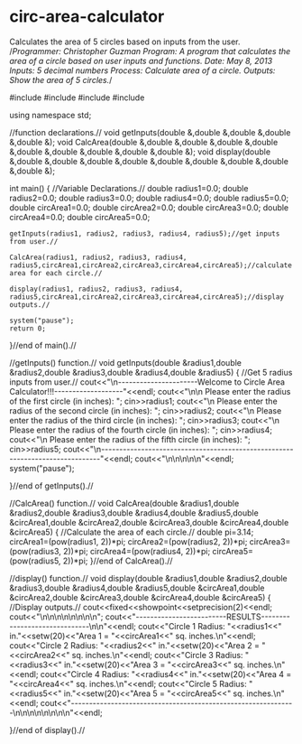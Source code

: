 # circ-area-calculator
Calculates the area of 5 circles based on inputs from the user.
/*Programmer: Christopher Guzman
  Program: A program that calculates the area of a 
  circle based on user inputs and functions.
  Date: May 8, 2013
  Inputs: 5 decimal numbers
  Process: Calculate area of a circle.
  Outputs: Show the area of 5 circles.*/

#include <iostream>
#include <iomanip>
#include <string>
#include <cmath>

using namespace std;

//function declarations.//
void getInputs(double &,double &,double &,double &,double &);
void CalcArea(double &,double &,double &,double &,double &,double &,double &,double &,double &,double &);
void display(double &,double &,double &,double &,double &,double &,double &,double &,double &,double &);



int main()
{
	//Variable Declarations.//
	double radius1=0.0;
	double radius2=0.0;
	double radius3=0.0;
	double radius4=0.0;
	double radius5=0.0;
	double circArea1=0.0;
	double circArea2=0.0;
	double circArea3=0.0;
	double circArea4=0.0;
	double circArea5=0.0;
	

	getInputs(radius1, radius2, radius3, radius4, radius5);//get inputs from user.//
	
	CalcArea(radius1, radius2, radius3, radius4, radius5,circArea1,circArea2,circArea3,circArea4,circArea5);//calculate area for each circle.//

	display(radius1, radius2, radius3, radius4, radius5,circArea1,circArea2,circArea3,circArea4,circArea5);//display outputs.//
	
	system("pause");
	return 0;
}//end of main().//

//getInputs() function.//
void getInputs(double &radius1,double &radius2,double &radius3,double &radius4,double &radius5)
{
  //Get 5 radius inputs from user.//
	cout<<"\n----------------------Welcome to Circle Area Calculator!!!-------------------"<<endl;
	cout<<"\n\n Please enter the radius of the first circle (in inches):  ";
	cin>>radius1;
	cout<<"\n Please enter the radius of the second circle (in inches): ";
	cin>>radius2;
	cout<<"\n Please enter the radius of the third circle (in inches):  ";
	cin>>radius3;
	cout<<"\n Please enter the radius of the fourth circle (in inches): ";
	cin>>radius4;
	cout<<"\n Please enter the radius of the fifth circle (in inches):  ";
	cin>>radius5;
	cout<<"\n------------------------------------------------------------------------------"<<endl;
	cout<<"\n\n\n\n\n"<<endl;
	system("pause");

}//end of getInputs().//


//CalcArea() function.//
void CalcArea(double &radius1,double &radius2,double &radius3,double &radius4,double &radius5,double &circArea1,double &circArea2,double &circArea3,double &circArea4,double &circArea5)
{
  //Calculate the area of each circle.//
	double pi=3.14;
	circArea1=(pow(radius1, 2))*pi;
	circArea2=(pow(radius2, 2))*pi;
	circArea3=(pow(radius3, 2))*pi;
	circArea4=(pow(radius4, 2))*pi;
	circArea5=(pow(radius5, 2))*pi;
}//end of CalcArea().//


//display() function.//
void display(double &radius1,double &radius2,double &radius3,double &radius4,double &radius5,double &circArea1,double &circArea2,double &circArea3,double &circArea4,double &circArea5)
{
  //Display outputs.//
	cout<<fixed<<showpoint<<setprecision(2)<<endl;
	cout<<"\n\n\n\n\n\n\n\n";
	cout<<"-------------------------RESULTS------------------------------\n\n"<<endl;
	cout<<"Circle 1 Radius: "<<radius1<<" in."<<setw(20)<<"Area 1 = "<<circArea1<<" sq. inches.\n"<<endl;
	cout<<"Circle 2 Radius: "<<radius2<<" in."<<setw(20)<<"Area 2 = "<<circArea2<<" sq. inches.\n"<<endl;
	cout<<"Circle 3 Radius: "<<radius3<<" in."<<setw(20)<<"Area 3 = "<<circArea3<<" sq. inches.\n"<<endl;
	cout<<"Circle 4 Radius: "<<radius4<<" in."<<setw(20)<<"Area 4 = "<<circArea4<<" sq. inches.\n"<<endl;
	cout<<"Circle 5 Radius: "<<radius5<<" in."<<setw(20)<<"Area 5 = "<<circArea5<<" sq. inches.\n"<<endl;
	cout<<"--------------------------------------------------------------\n\n\n\n\n\n\n\n"<<endl;

}//end of display().//
